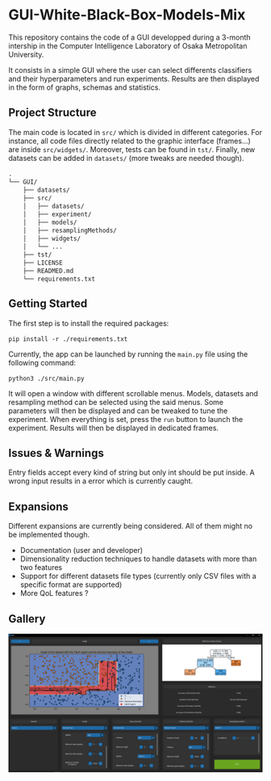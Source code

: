 # GUI-White-Black-Box-Models-Mix

This repository contains the code of a GUI developped during a 3-month intership in the Computer Intelligence Laboratory of Osaka Metropolitan University.

It consists in a simple GUI where the user can select differents classifiers and their hyperparameters and run experiments. Results are then displayed in the form of graphs, 
schemas and statistics.


## Project Structure
The main code is located in `src/` which is divided in different categories. For instance, all code files directly related to the graphic interface (frames...) are inside `src/widgets/`. Moreover, tests can be found in `tst/`. Finally, new datasets can be added in `datasets/` (more tweaks are needed though).
```
.
└── GUI/
    ├── datasets/
    ├── src/
    │   ├── datasets/
    │   ├── experiment/
    │   ├── models/
    │   ├── resamplingMethods/
    │   ├── widgets/
    │   └── ...
    ├── tst/
    ├── LICENSE
    ├── READMED.md
    └── requirements.txt
```

## Getting Started
The first step is to install the required packages:
```console
pip install -r ./requirements.txt
```


Currently, the app can be launched by running the `main.py` file using the following command:
```console
python3 ./src/main.py
```
 It will open a window with different scrollable menus. Models, datasets and resampling method can be selected using the said menus. Some parameters will then be displayed and can be tweaked to tune the experiment. When everything is set, press the `run` button to launch the experiment. Results will then be displayed in dedicated frames.


## Issues & Warnings

Entry fields accept every kind of string but only int should be put inside. A wrong input results in a error which is currently caught.


## Expansions
Different expansions are currently being considered. All of them might no be implemented though.
- Documentation (user and developer)
- Dimensionality reduction techniques to handle datasets with more than two features
- Support for different datasets file types (currently only CSV files with a specific format are supported)
- More QoL features ?

## Gallery

![](Example.png)